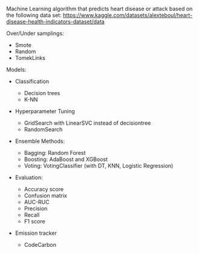 Machine Learning algorithm that predicts heart disease or attack based on the following data set: https://www.kaggle.com/datasets/alexteboul/heart-disease-health-indicators-dataset/data



Over/Under samplings: 
- Smote 
- Random
- TomekLinks

Models:
- Classification
    - Decision trees
    - K-NN
- Hyperparameter Tuning
    - GridSearch with LinearSVC instead of decisiontree
    - RandomSearch
- Ensemble Methods:
    - Bagging: Random Forest
    - Boosting: AdaBoost and XGBoost
    - Voting: VotingClassifier (with DT, KNN, Logistic Regression)

- Evaluation:
    - Accuracy score
    - Confusion matrix
    - AUC-RUC
    - Precision
    - Recall
    - F1 score

- Emission tracker
    - CodeCarbon